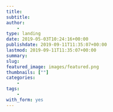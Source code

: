 ```yaml
---
title: 
subtitle: 
author: 
    - 
type: landing
date: 2019-05-03T10:24:16+00:00
publishdate: 2019-09-11T11:35:07+00:00
lastmod: 2019-09-11T11:35:07+00:00
summary:
slug: 
featured_image: images/featured.png
thumbnails: [""]
categories:
    - 
tags:
    -
with_form: yes
---
```

<!-- {{< figure src="images/traction-bullseye-framework.png" alt="bullseye-framework" caption="Imagen de Tractionbook.com" class="text-center" >}}
-->              
